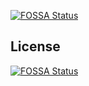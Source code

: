 [![FOSSA Status](https://app.fossa.io/api/projects/git%2Bgithub.com%2FDrSensor%2Ffluent-git.svg?type=shield)](https://app.fossa.io/projects/git%2Bgithub.com%2FDrSensor%2Ffluent-git?ref=badge_shield)



## License
[![FOSSA Status](https://app.fossa.io/api/projects/git%2Bgithub.com%2FDrSensor%2Ffluent-git.svg?type=large)](https://app.fossa.io/projects/git%2Bgithub.com%2FDrSensor%2Ffluent-git?ref=badge_large)